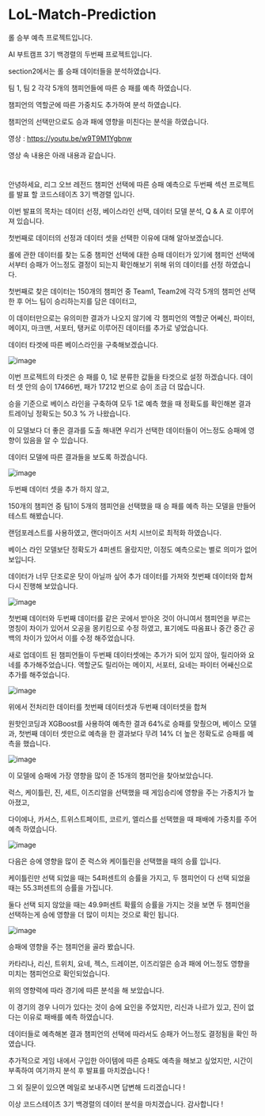 # LoL-Match-Prediction
롤 승부 예측 프로젝트입니다.

AI 부트캠프 3기 백경렬의 두번째 프로젝트입니다.

section2에서는 롤 승패 데이터들을 분석하였습니다.

팀 1, 팀 2 각각 5개의 챔피언들에 따른 승 패를 예측 하였습니다.

챔피언의 역할군에 따른 가중치도 추가하여 분석 하였습니다.

챔피언의 선택만으로도 승과 패에 영향을 미친다는 분석을 하였습니다.

영상 : https://youtu.be/w9T9M1Ygbnw

영상 속 내용은 아래 내용과 같습니다.
#
안녕하세요, 리그 오브 레전드 챔피언 선택에 따른 승패 예측으로 두번째 섹션 프로젝트를 발표 할 코드스테이츠 3기 백경렬 입니다.

이번 발표의 목차는 데이터 선정, 베이스라인 선택, 데이터 모델 분석, Q & A 로 이루어져 있습니다.

첫번째로 데이터의 선정과 데이터 셋을 선택한 이유에 대해 알아보겠습니다.

롤에 관한 데이터를 찾는 도중 챔피언 선택에 대한 승패 데이터가 있기에 챔피언 선택에서부터 승패가 어느정도 결정이 되는지 확인해보기 위해 위의 데이터를 선정 하였습니다.

첫번째로 찾은 데이터는 150개의 챔피언 중 Team1, Team2에 각각 5개의 챔피언 선택 한 후 어느 팀이 승리하는지를 담은 데이터고,

이 데이터만으로는 유의미한 결과가 나오지 않기에 각 챔피언의 역할군 어쎄신, 파이터, 메이지, 마크맨, 서포터, 탱커로 이루어진 데이터를 추가로 넣었습니다.

데이터 타겟에 따른 베이스라인을 구축해보겠습니다.

![image](https://user-images.githubusercontent.com/40240766/166125960-e07bbea4-0373-4122-90ce-a6f10c0d9c18.png)

이번 프로젝트의 타겟은 승 패를 0, 1로 분류한 값들을 타겟으로 설정 하겠습니다. 데이터 셋 안의 승이 17466번, 패가 17212 번으로 승이 조금 더 많습니다. 

승을 기준으로 베이스 라인을 구축하여 모두 1로 예측 했을 때 정확도를 확인해본 결과 트레이닝 정확도는 50.3 % 가 나왔습니다.

이 모델보다 더 좋은 결과를 도출 해내면 우리가 선택한 데이터들이 어느정도 승패에 영향이 있음을 알 수 있습니다.

데이터 모델에 따른 결과들을 보도록 하겠습니다.

![image](https://user-images.githubusercontent.com/40240766/166125972-44e1c390-e04c-4b6b-8a66-e0979e040ac0.png)

두번째 데이터 셋을 추가 하지 않고,

150개의 챔피언 중 팀1이 5개의 챔피언을 선택했을 때 승 패를 예측 하는 모델을 만들어 테스트 해봤습니다.

랜덤포레스트를 사용하였고, 랜더마이즈 서치 시브이로 최적화 하였습니다. 

베이스 라인 모델보단 정확도가 4퍼센트 올랐지만, 이정도 예측으로는 별로 의미가 없어 보입니다.

데이터가 너무 단조로운 탓이 아닐까 싶어 추가 데이터를 가져와 첫번째 데이터와 합쳐 다시 진행해 보았습니다.

![image](https://user-images.githubusercontent.com/40240766/166125984-4a3d7b21-9dc2-4928-9cce-9cb4ec09e6e4.png)

첫번째 데이터와 두번째 데이터를 같은 곳에서 받아온 것이 아니여서 챔피언을 부르는 명칭이 차이가 있어서 오공을 몽키킹으로 수정 하였고, 표기에도 따옴표나 중간 중간 공백의 차이가 있어서 이를 수정 해주었습니다.

새로 업데이트 된 챔피언들이 두번째 데이터셋에는 추가가 되어 있지 않아, 릴리아와 요네를 추가해주었습니다. 역할군도 릴리아는 메이지, 서포터, 요네는 파이터 어쌔신으로 추가를 해주었습니다.

![image](https://user-images.githubusercontent.com/40240766/166125989-53dcc94a-df38-480f-9748-d9ec3a09fe6a.png)

위에서 전처리한 데이터를 첫번째 데이터셋과 두번째 데이터셋을 합쳐

원핫인코딩과 XGBoost를 사용하여 예측한 결과 64%로 승패를 맞췄으며, 베이스 모델과, 첫번째 데이터 셋만으로 예측을 한 결과보다 무려 14% 더 높은 정확도로 승패를 예측을 했습니다.

![image](https://user-images.githubusercontent.com/40240766/166125992-e815c43d-4427-4da4-8b1b-d169a0a1f635.png)

이 모델에 승패에 가장 영향을 많이 준 15개의 챔피언을 찾아보았습니다.

럭스, 케이틀린, 진, 세트, 이즈리얼을 선택했을 때 게임승리에 영향을 주는 가중치가 높아졌고,

다이에나, 카서스, 트위스트페이트, 코르키, 엘리스를 선택했을 때 패배에 가중치를 주어 예측 하였습니다.

![image](https://user-images.githubusercontent.com/40240766/166125995-b3d0d4c0-4ed7-4c01-8083-4955188c58de.png)

다음은 승에 영향을 많이 준 럭스와 케이틀린을 선택했을 때의 승률 입니다.

케이틀린만 선택 되었을 때는 54퍼센트의 승률을 가지고, 두 챔피언이 다 선택 되었을 때는 55.3퍼센트의 승률을 가집니다.

둘다 선택 되지 않았을 때는 49.9퍼센트 확률의 승률을 가지는 것을 보면 두 챔피언을 선택하는게 승에 영향을 더 많이 미치는 것으로 확인 됩니다.

![image](https://user-images.githubusercontent.com/40240766/166126000-54a11750-8591-41ae-bc0b-d12afa903379.png)

승패에 영향을 주는 챔피언을 골라 봤습니다.

카타리나, 리신, 트위치, 요네, 젝스, 드레이븐, 이즈리얼은 승과 패에 어느정도 영향을 미치는 챔피언으로 확인되었습니다.

위의 영향력에 따라 경기에 따른 분석을 해 보았습니다.

이 경기의 경우 나미가 있다는 것이 승에 요인을 주었지만, 리신과 나르가 있고, 진이 없다는 이유로 패배를 예측 하였습니다.

데이터들로 예측해본 결과 챔피언의 선택에 따라서도 승패가 어느정도 결정됨을 확인 하였습니다.

추가적으로 게임 내에서 구입한 아이템에 따른 승패도 예측을 해보고 싶었지만, 시간이 부족하여 여기까지 분석 후 발표를 마치겠습니다 ! 

그 외 질문이 있으면 메일로 보내주시면 답변해 드리겠습니다 !

이상 코드스테이츠 3기 백경렬의 데이터 분석을 마치겠습니다. 감사합니다 !
